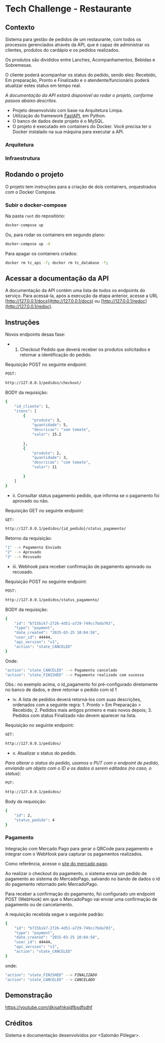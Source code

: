 # Tech Challenge - Restaurante

## Contexto

Sistema para gestão de pedidos de um restaurante, com todos os processos gerenciados através da API, que é capaz de administrar os clientes, produtos do cardápio e os pedidos realizados.

Os produtos são divididos entre Lanches, Acompanhamentos, Bebidas e Sobremesas. 
    
O cliente poderá acompanhar os status do pedido, sendo eles: Recebido, Em preparação, Pronto e Finalizado e o atendente/funcionário poderá atualizar estes status em tempo real.

<i>A documentação da API estará disponível ao rodar o projeto, conforme passos abaixo descritos.</i>

- Projeto desenvolvido com base na Arquitetura Limpa.
- Utilização do framework [FastAPI](https://fastapi.tiangolo.com/), em Python. 
- O banco de dados deste projeto é o MySQL.
- O projeto é executado em containers do Docker. Você precisa ter o Docker instalado na sua máquina para executar a API.

### Arquitetura

### Infraestrutura


## Rodando o projeto

O projeto tem instruções para a criação de dois containers, orquestrados com o Docker Compose. 

### Subir o docker-compose

Na pasta `root` do repositório:

```bash
docker-compose up
```
Ou, para rodar os containers em segundo plano:
```bash
docker-compose up -d
```

Para apagar os containers criados:
```bash
docker rm tc_api -f; docker rm tc_database -f; 
```

## Acessar a documentação da API

A documentação da API contém uma lista de todos os endpoints do serviço. Para acessá-la, após a execução da etapa anterior, acesse a URL [http://127.0.0.1/docs](http://127.0.0.1/docs) ou [http://127.0.0.1/redoc](http://127.0.0.1/redoc).

## Instruções ###

Novos endpoints desaa fase:

- 1.	Checkout Pedido que deverá receber os produtos solicitados e retornar a identificação do pedido.

Requisição POST no seguinte endpoint:

```bash 
POST:

http://127.0.0.1/pedidos/checkout/
```

BODY da requisição:
```bash
{
    "id_cliente": 1,
    "itens": [
        {
            "produto": 3,
            "quantidade": 5,
            "descricao": "sem tomate",
            "valor": 15.2
            
        },
        {
            "produto": 2,
            "quantidade": 3,
            "descricao": "com tomate",
            "valor": 11
            
        }
    ]
}
```

- ii.	Consultar status pagamento pedido, que informa se o pagamento foi aprovado ou não.

Requisição GET no seguinte endpoint:

```bash 
GET:

http://127.0.0.1/pedidos/{id_pedido}/status_pagamento/
```

Retorno da requisição:
```bash
"1" --> Pagamento Enviado
"2" --> Aprovado
"3" --> Recusado
```

- iii.	Webhook para receber confirmação de pagamento aprovado ou recusado.

Requisição POST no seguinte endpoint:

```bash 
POST:

http://127.0.0.1/pedidos/status_pagamento/
```

BODY da requisição:
```bash
{
    "id": "b715bik7-2726-4d51-a729-749cc7bda703",
    "type": "payment",
    "date_created": "2015-03-25 10:04:58",
    "user_id": 44444,
    "api_version": "v1",
    "action": "state_CANCELED"
}
```

Onde:

```bash
"action": "state_CANCELED" --> Pagamento cancelado
"action": "state_FINISHED" --> Pagamento realizado com sucesso
```
Obs.: no exemplo acima, o id_pagamento foi pré-configurado diretamente no banco de dados, e deve retornar o pedido com id 1

- iv. A lista de pedidos deverá retorná-los com suas descrições, ordenados com a seguinte regra:
        1. Pronto &gt; Em Preparação &gt; Recebido;
        2. Pedidos mais antigos primeiro e mais novos depois;
        3. Pedidos com status Finalizado não devem aparecer na lista.

Requisição no seguinte endpoint:

```bash 
GET:

http://127.0.0.1/pedidos/
```

- v.	Atualizar o status do pedido.

<i>Para alterar o status do pedido, usamos o PUT com o endpoint de pedido, enviando um objeto com o ID e os dados a serem editados (no caso, o status):</i>

```bash 
PUT:

http://127.0.0.1/pedidos/
```

Body da requisição:
```bash
{
    "id": 2,
    "status_pedido": 4
}
```


### Pagamento
Integração com Mercado Pago para gerar o QRCode para pagamento e integrar com o WebHook para capturar os pagamentos realizados. 

Como referência, acesse o <a href="https://www.mercadopago.com.br/developers/pt/docs/qr-code/integration-configuration/qr-dynamic/integration" rel="noopener" target="_blank">site do mercado pago</a>.

Ao realizar o checkout do pagamento, o sistema envia um pedido de pagamento ao sistema do MercadoPago, salvando no bando de dados o id do pagamento retornado pelo MercadoPago.

Para receber a confirmação do pagamento, foi configurado um endpoint POST (WebHook) em que o MercadoPago vai enviar uma confirmação de pagamento ou de cancelamento.

A requisição recebida segue o seguinte padrão:

```bash
{
    "id": "b715bik7-2726-4d51-a729-749cc7bda703",
    "type": "payment",
    "date_created": "2015-03-25 10:04:58",
    "user_id": 44444,
    "api_version": "v1",
    "action": "state_CANCELED"
}
```

onde:
<i>
```bash
"action": "state_FINISHED" --> FINALIZADO
"action": "state_CANCELED" --> CANCELADO
```
</i>

## Demonstração

https://youtube.com/dkjsafnksjdfbsdfsdhf

## Créditos
Sistema e documentação desenvolvidos por <Salomão Pôlegar>.